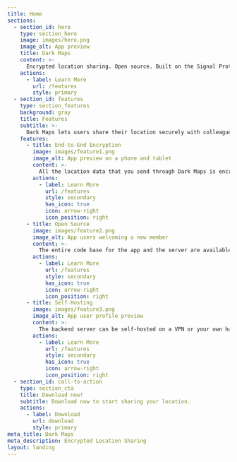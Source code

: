 ```yaml
---
title: Home
sections:
  - section_id: hero
    type: section_hero
    image: images/hero.png
    image_alt: App preview
    title: Dark Maps
    content: >-
      Encrypted location sharing. Open source. Built on the Signal Protocol.
    actions:
      - label: Learn More
        url: /features
        style: primary
  - section_id: features
    type: section_features
    background: gray
    title: Features
    subtitle: >-
      Dark Maps lets users share their location securely with colleagues, friends and family using open source code.
    features:
      - title: End-to-End Encryption
        image: images/feature1.png
        image_alt: App preview on a phone and tablet
        content: >-
          All the location data that you send through Dark Maps is encrypted end-to-end using the 'Signal' protocol.
        actions:
          - label: Learn More
            url: /features
            style: secondary
            has_icon: true
            icon: arrow-right
            icon_position: right
      - title: Open Source
        image: images/feature2.png
        image_alt: App users welcoming a new member
        content: >-
          The entire code base for the app and the server are available to browse, edit and fork on GitHub.
        actions:
          - label: Learn More
            url: /features
            style: secondary
            has_icon: true
            icon: arrow-right
            icon_position: right
      - title: Self Hosting
        image: images/feature3.png
        image_alt: App user profile preview
        content: >-
          The backend server can be self-hosted on a VPN or your own hardware. The app can connect to any backend server of your choosing. Take complete control of your data.
        actions:
          - label: Learn More
            url: /features
            style: secondary
            has_icon: true
            icon: arrow-right
            icon_position: right
  - section_id: call-to-action
    type: section_cta
    title: Download now!
    subtitle: Download now to start sharing your location.
    actions:
      - label: Download
        url: download
        style: primary
meta_title: Dark Maps
meta_description: Encrypted Location Sharing
layout: landing
---
```

